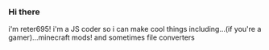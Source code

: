 ### Hi there
i'm reter695! i'm a JS coder so i can make cool things including...(if you're a gamer)...minecraft mods!
and sometimes file converters
